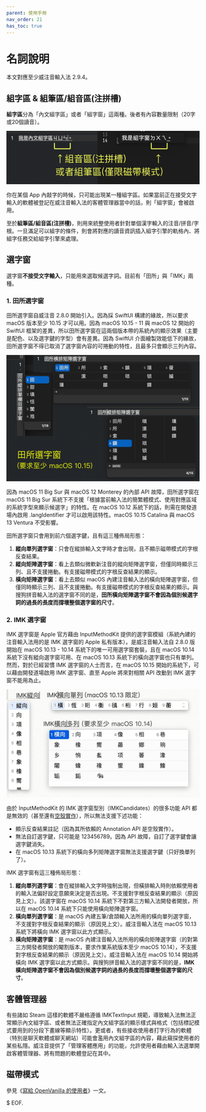```yaml
---
parent: 使用手冊
nav_order: 21
has_toc: true
---
```

# 名詞說明

本文對應至少威注音輸入法 2.9.4。

## 組字區 & 組筆區/組音區(注拼槽)

**組字區**分為「內文組字區」或者「組字窗」這兩種。後者有內容數量限制（20字或20個讀音）。

![](assets/compositionBuffer.jpg)


你在某個 App 內敲字的時候，只可能出現某一種組字區。如果當前正在接受文字輸入的軟體被登記在威注音輸入法的客體管理器當中的話，則「組字窗」會被啟用。

至於**組筆區/組音區(注拼槽)**，則用來統整使用者針對單個漢字輸入的注音/拼音/字根。一旦滿足可以組字的條件，則會將對應的讀音資訊插入組字引擎的軌格內、將組字任務交給組字引擎來處理。

## 選字窗

選字窗**不接受文字輸入**，只能用來選取候選字詞。目前有「田所」與「IMK」兩種。

### 1. 田所選字窗

田所選字窗自威注音 2.8.0 開始引入。因為採 SwiftUI 構建的緣故，所以要求 macOS 版本至少 10.15 才可以用。因為 macOS 10.15 - 11 與 macOS 12 開始的 SwiftUI 框架的差異，所以田所選字窗在這兩個版本帶的系統內的顯示效果（主要是配色、以及選字鍵的字型）會有差異。因為 SwiftUI 介面繪製效能低下的緣故，田所選字窗不得已取消了選字窗內容的可捲動的特性，且最多只會顯示三列內容。

![](assets/candidateWindow_tadokoro_all.jpg)

因為 macOS 11 Big Sur 與 macOS 12 Monterey 的內部 API 故障，田所選字窗在 macOS 11 Big Sur 系統下不支援「根據當前輸入法的簡繁體模式、使用對應區域的系統字型來顯示候選字」的特性。在 macOS 10.12 系統下的話，則需在開發道場內啟用 .langIdentifier 才可以啟用該特性。macOS 10.15 Catalina 與 macOS 13 Ventura 不受影響。

田所選字窗只會用到前六個選字鍵，且有這三種佈局形態：

1. **縱向單列選字窗**：只會在縱排輸入文字時才會出現，且不顯示磁帶模式的字根反查結果。
2. **縱向矩陣選字窗**：看上去類似微軟新注音的縱向矩陣選字窗，但僅同時顯示三列、且不支援捲動。有支援磁帶模式的字根反查結果的顯示。
3. **橫向矩陣選字窗**：看上去類似 macOS 內建注音輸入法的橫向矩陣選字窗，但僅同時顯示三列、且不支援捲動。有支援磁帶模式的字根反查結果的顯示。與搜狗拼音輸入法的選字窗不同的是，**田所橫向矩陣選字窗不會因為個別候選字詞的過長的長度而撐壞整個選字窗的尺寸**。

### 2. IMK 選字窗

IMK 選字窗是 Apple 官方藉由 InputMethodKit 提供的選字窗模組（系統內建的注音輸入法用的是 IMK 選字窗的 Apple 私有版本）。是威注音輸入法自 2.8.0 版開始在 macOS 10.13 - 10.14 系統下的唯一可用選字窗套裝，且在 macOS 10.14 系統下沒有縱向選字窗可用、在 macOS 10.13 系統下的橫向選字窗也只有單列。然而，對於已經習慣 IMK 選字窗的人士而言，在 macOS 10.15 開始的系統下，可以藉由開發道場啟用 IMK 選字窗、直至 Apple 將來對相關 API 改動到 IMK 選字窗不能用為止。

![](assets/16669442380010.jpg)

由於 InputMethodKit 的 IMK 選字窗型別（IMKCandidates）的很多功能 API 都是無效的（甚至還有[空殼實作](https://openradar.appspot.com/34911503)），所以無法支援下述功能：

* 顯示反查結果註記（因為其所依賴的 Annotation API 是空殼實作）。
* 無法自訂選字鍵，只可能是 123456789。因為 API 故障，自訂了選字鍵會讓選字鍵消失。
* 在 macOS 10.13 系統下的橫向多列矩陣選字窗無法支援選字鍵（只好換單列了）。

IMK 選字窗有這三種佈局形態：

1. **縱向單列選字窗**：會在縱排輸入文字時強制出現，但橫排輸入時則依賴使用者的輸入法偏好設定意願來決定是否出現。不支援對字根反查結果的顯示（原因見上文）。該選字窗在 macOS 10.14 系統下不對第三方輸入法開發者開放，所以在 macOS 10.l4 系統下只能使用橫向矩陣選字窗。
2. **橫向單列選字窗**：是 macOS 內建五筆/倉頡輸入法所用的橫向單列選字窗，不支援對字根反查結果的顯示（原因見上文）。威注音輸入法在 macOS 10.13 系統下將橫向 IMK 選字窗以此方式顯示。
3. **橫向矩陣選字窗**：是 macOS 內建注音輸入法所用的橫向矩陣選字窗（的對第三方開發者開放的閹割版本，要求作業系統版本至少 macOS 10.14），不支援對字根反查結果的顯示（原因見上文）。威注音輸入法在 macOS 10.14 開始將橫向 IMK 選字窗以此方式顯示。與搜狗拼音輸入法的選字窗不同的是，**IMK 橫向矩陣選字窗不會因為個別候選字詞的過長的長度而撐壞整個選字窗的尺寸**。

## 客體管理器

有些諸如 Steam 這樣的軟體不嚴格遵循 IMKTextInput 規範，導致輸入法無法正常顯示內文組字區、或者無法正確指定內文組字區的顯示樣式與格式（包括標記模式要用到的分段下畫線等顯示特性）。更或者，有些接收使用者打字行為的軟體（特別是聊天軟體或聊天網站）可能會濫用內文組字區的內容，藉此窺探使用者的某些私隱。威注音提供了「管理客體應用」的功能，允許使用者藉由輸入法選單開啟客體管理器、將有問題的軟體登記在其中。

## 磁帶模式

參見《[寫給 OpenVanilla 的使用者](./onboarding_ov.md)》一文。

$ EOF.